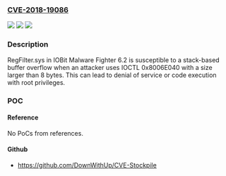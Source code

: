 ### [CVE-2018-19086](https://cve.mitre.org/cgi-bin/cvename.cgi?name=CVE-2018-19086)
![](https://img.shields.io/static/v1?label=Product&message=n%2Fa&color=blue)
![](https://img.shields.io/static/v1?label=Version&message=n%2Fa&color=blue)
![](https://img.shields.io/static/v1?label=Vulnerability&message=n%2Fa&color=brighgreen)

### Description

RegFilter.sys in IOBit Malware Fighter 6.2 is susceptible to a stack-based buffer overflow when an attacker uses IOCTL 0x8006E040 with a size larger than 8 bytes. This can lead to denial of service or code execution with root privileges.

### POC

#### Reference
No PoCs from references.

#### Github
- https://github.com/DownWithUp/CVE-Stockpile

